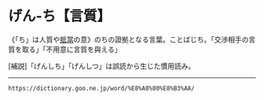 # げん‐ち【言質】

《「ち」は人質や[抵當](https://dictionary.goo.ne.jp/word/%E6%8A%B5%E5%BD%93/#jn-150265)の意》のちの證拠となる言葉。ことばじち。「交渉相手の言質を取る」「不用意に言質を與える」

\[補説\]「げんしち」「げんしつ」は誤読から生じた慣用読み。

---
`https://dictionary.goo.ne.jp/word/%E8%A8%80%E8%B3%AA/`